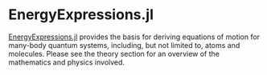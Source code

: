 # EnergyExpressions.jl

[EnergyExpressions.jl](https://github.com/JuliaAtoms/EnergyExpressions.jl)
provides the basis for deriving equations of motion for many-body
quantum systems, including, but not limited to, atoms and
molecules. Please see the theory section for an overview of the
mathematics and physics involved.
